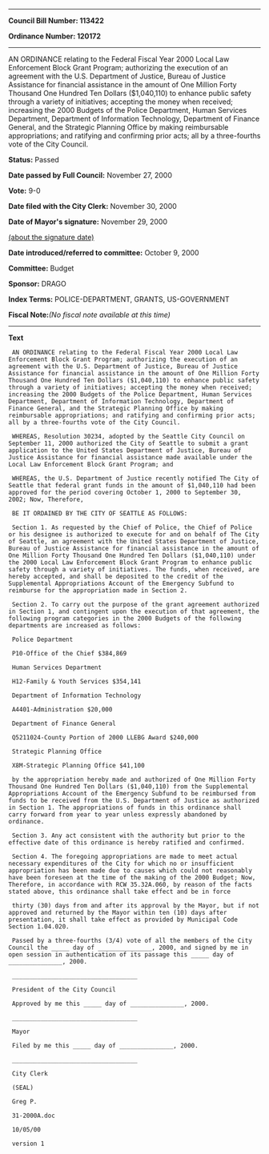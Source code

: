 

********

**Council Bill Number: 113422**
   
**Ordinance Number: 120172**
********

 AN ORDINANCE relating to the Federal Fiscal Year 2000 Local Law Enforcement Block Grant Program; authorizing the execution of an agreement with the U.S. Department of Justice, Bureau of Justice Assistance for financial assistance in the amount of One Million Forty Thousand One Hundred Ten Dollars ($1,040,110) to enhance public safety through a variety of initiatives; accepting the money when received; increasing the 2000 Budgets of the Police Department, Human Services Department, Department of Information Technology, Department of Finance General, and the Strategic Planning Office by making reimbursable appropriations; and ratifying and confirming prior acts; all by a three-fourths vote of the City Council.

**Status:** Passed
   
**Date passed by Full Council:** November 27, 2000
   
**Vote:** 9-0
   
**Date filed with the City Clerk:** November 30, 2000
   
**Date of Mayor's signature:** November 29, 2000
   
[(about the signature date)](/~public/approvaldate.htm)
   
   
   
**Date introduced/referred to committee:** October 9, 2000
   
**Committee:** Budget
   
**Sponsor:** DRAGO
   
   
**Index Terms:** POLICE-DEPARTMENT, GRANTS, US-GOVERNMENT

**Fiscal Note:**_(No fiscal note available at this time)_

********

**Text**
   
```
 AN ORDINANCE relating to the Federal Fiscal Year 2000 Local Law Enforcement Block Grant Program; authorizing the execution of an agreement with the U.S. Department of Justice, Bureau of Justice Assistance for financial assistance in the amount of One Million Forty Thousand One Hundred Ten Dollars ($1,040,110) to enhance public safety through a variety of initiatives; accepting the money when received; increasing the 2000 Budgets of the Police Department, Human Services Department, Department of Information Technology, Department of Finance General, and the Strategic Planning Office by making reimbursable appropriations; and ratifying and confirming prior acts; all by a three-fourths vote of the City Council.

 WHEREAS, Resolution 30234, adopted by the Seattle City Council on September 11, 2000 authorized the City of Seattle to submit a grant application to the United States Department of Justice, Bureau of Justice Assistance for financial assistance made available under the Local Law Enforcement Block Grant Program; and

 WHEREAS, the U.S. Department of Justice recently notified The City of Seattle that federal grant funds in the amount of $1,040,110 had been approved for the period covering October 1, 2000 to September 30, 2002; Now, Therefore,

 BE IT ORDAINED BY THE CITY OF SEATTLE AS FOLLOWS:

 Section 1. As requested by the Chief of Police, the Chief of Police or his designee is authorized to execute for and on behalf of The City of Seattle, an agreement with the United States Department of Justice, Bureau of Justice Assistance for financial assistance in the amount of One Million Forty Thousand One Hundred Ten Dollars ($1,040,110) under the 2000 Local Law Enforcement Block Grant Program to enhance public safety through a variety of initiatives. The funds, when received, are hereby accepted, and shall be deposited to the credit of the Supplemental Appropriations Account of the Emergency Subfund to reimburse for the appropriation made in Section 2.

 Section 2. To carry out the purpose of the grant agreement authorized in Section 1, and contingent upon the execution of that agreement, the following program categories in the 2000 Budgets of the following departments are increased as follows:

 Police Department

 P10-Office of the Chief $384,869

 Human Services Department

 H12-Family & Youth Services $354,141

 Department of Information Technology

 A4401-Administration $20,000

 Department of Finance General

 Q5211024-County Portion of 2000 LLEBG Award $240,000

 Strategic Planning Office

 X8M-Strategic Planning Office $41,100

 by the appropriation hereby made and authorized of One Million Forty Thousand One Hundred Ten Dollars ($1,040,110) from the Supplemental Appropriations Account of the Emergency Subfund to be reimbursed from funds to be received from the U.S. Department of Justice as authorized in Section 1. The appropriations of funds in this ordinance shall carry forward from year to year unless expressly abandoned by ordinance.

 Section 3. Any act consistent with the authority but prior to the effective date of this ordinance is hereby ratified and confirmed.

 Section 4. The foregoing appropriations are made to meet actual necessary expenditures of the City for which no or insufficient appropriation has been made due to causes which could not reasonably have been foreseen at the time of the making of the 2000 Budget; Now, Therefore, in accordance with RCW 35.32A.060, by reason of the facts stated above, this ordinance shall take effect and be in force

 thirty (30) days from and after its approval by the Mayor, but if not approved and returned by the Mayor within ten (10) days after presentation, it shall take effect as provided by Municipal Code Section 1.04.020.

 Passed by a three-fourths (3/4) vote of all the members of the City Council the _____ day of _______________, 2000, and signed by me in open session in authentication of its passage this _____ day of _______________, 2000.

 ___________________________________

 President of the City Council

 Approved by me this _____ day of _______________, 2000.

 ___________________________________

 Mayor

 Filed by me this _____ day of _______________, 2000.

 ___________________________________

 City Clerk

 (SEAL)

 Greg P.

 31-2000A.doc

 10/05/00

 version 1

```
